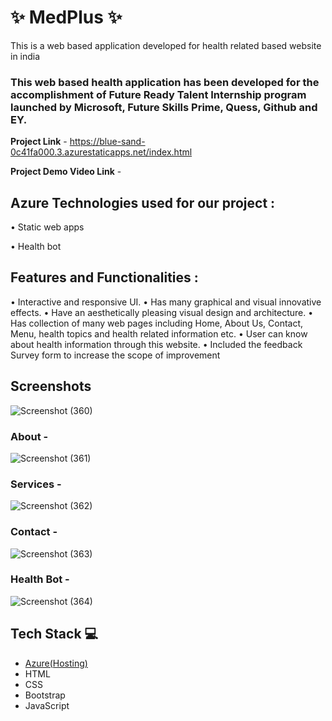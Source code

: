 # ✨ MedPlus ✨

This is a web based application developed for health related based website in india

### This web based health application has been developed for the accomplishment of Future Ready Talent Internship program launched by Microsoft, Future Skills Prime, Quess, Github and EY.


**Project Link** - https://blue-sand-0c41fa000.3.azurestaticapps.net/index.html

**Project Demo Video Link** - 

## Azure Technologies used for our project :
•	Static web apps

•	Health bot

## Features and Functionalities :

•	Interactive and responsive UI.
•	Has many graphical and visual innovative effects.
•	Have an aesthetically pleasing visual design and architecture.
•	Has collection of many web pages including Home, About Us, Contact, Menu, health topics and health related information etc.
•	User can know about health information through this website.
•	Included the feedback Survey form to increase the scope of improvement

## Screenshots

![Screenshot (360)](https://github.com/20A31A05F7/FRT-project/assets/109793160/1fbcddae-bb3a-411a-ad20-a45fb709c3ae)

### About -

![Screenshot (361)](https://github.com/20A31A05F7/FRT-project/assets/109793160/d94e083b-8de1-4c51-b9e4-ff3a68dea149)

### Services -

![Screenshot (362)](https://github.com/20A31A05F7/FRT-project/assets/109793160/8961dc56-6ddf-43a4-97c8-5ed8a4aefa2b)

### Contact - 

![Screenshot (363)](https://github.com/20A31A05F7/FRT-project/assets/109793160/70db43a5-c30c-44e7-8349-e846d777b9c7)

### Health Bot - 

![Screenshot (364)](https://github.com/20A31A05F7/FRT-project/assets/109793160/fe3ee094-9984-4bc0-a71f-69aeaa533213)

## Tech Stack 💻

- [Azure(Hosting)](https://azure.microsoft.com/en-in/features/azure-portal/)
- HTML
- CSS
- Bootstrap
- JavaScript
